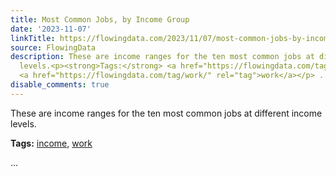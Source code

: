 ```yaml
---
title: Most Common Jobs, by Income Group
date: '2023-11-07'
linkTitle: https://flowingdata.com/2023/11/07/most-common-jobs-by-income-group/
source: FlowingData
description: These are income ranges for the ten most common jobs at different income
  levels.<p><strong>Tags:</strong> <a href="https://flowingdata.com/tag/income/" rel="tag">income</a>,
  <a href="https://flowingdata.com/tag/work/" rel="tag">work</a></p> ...
disable_comments: true
---
```

These are income ranges for the ten most common jobs at different income levels.<p><strong>Tags:</strong> <a href="https://flowingdata.com/tag/income/" rel="tag">income</a>, <a href="https://flowingdata.com/tag/work/" rel="tag">work</a></p> ...